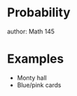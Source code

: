 Probability
========================================================
author: Math 145

Examples
========================================================
* Monty hall
* Blue/pink cards
